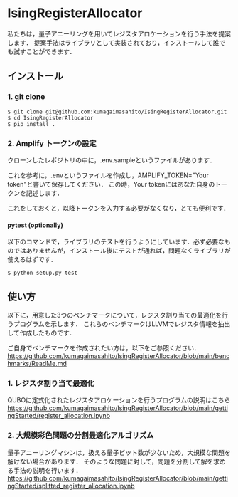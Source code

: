 # IsingRegisterAllocator
私たちは，量子アニーリングを用いてレジスタアロケーションを行う手法を提案します．
提案手法はライブラリとして実装されており，インストールして誰でも試すことができます．

## インストール
### 1. git clone
```
$ git clone git@github.com:kumagaimasahito/IsingRegisterAllocator.git
$ cd IsingRegisterAllocator
$ pip install .
```

### 2. Amplify トークンの設定
クローンしたレポジトリの中に，.env.sampleというファイルがあります．

これを参考に，.envというファイルを作成し，AMPLIFY_TOKEN="Your token"と書いて保存してください．
この時，Your tokenにはあなた自身のトークンを記述します．

これをしておくと，以降トークンを入力する必要がなくなり，とても便利です．

#### pytest (optionally)
以下のコマンドで，ライブラリのテストを行うようにしています．必ず必要なものではありませんが，インストール後にテストが通れば，問題なくライブラリが使えるはずです．
```
$ python setup.py test
```

## 使い方
以下に，用意した3つのベンチマークについて，レジスタ割り当ての最適化を行うプログラムを示します．
これらのベンチマークはLLVMでレジスタ情報を抽出して作成したものです．

ご自身でベンチマークを作成されたい方は，以下をご参照ください．
https://github.com/kumagaimasahito/IsingRegisterAllocator/blob/main/benchmarks/ReadMe.md

### 1. レジスタ割り当て最適化
QUBOに定式化されたレジスタアロケーションを行うプログラムの説明はこちら
https://github.com/kumagaimasahito/IsingRegisterAllocator/blob/main/gettingStarted/register_allocation.ipynb

### 2. 大規模彩色問題の分割最適化アルゴリズム
量子アニーリングマシンは，扱える量子ビット数が少ないため，大規模な問題を解けない場合があります．
そのような問題に対して，問題を分割して解を求める手法の説明を行います．
https://github.com/kumagaimasahito/IsingRegisterAllocator/blob/main/gettingStarted/splitted_register_allocation.ipynb
